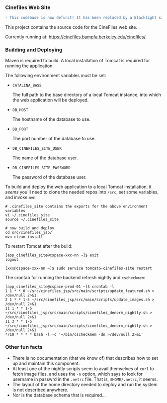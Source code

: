 ### Cinefiles Web Site

```diff
- This codebase is now defunct! It has been replaced by a Blacklight site, whose code can be found at https://github.com/cspace-deployment/radiance
```

This project contains the source code for the CineFiles web site.

Currently running at: https://cinefiles.bampfa.berkeley.edu/cinefiles/

### Building and Deploying

Maven is required to build. A local installation of Tomcat is required for running the application.

The following environment variables must be set:

- `CATALINA_BASE`

	The full path to the base directory of a local Tomcat instance, into which the web application will be deployed.

- `DB_HOST`

	The hostname of the database to use.

- `DB_PORT`

	The port number of the database to use.

- `DB_CINEFILES_SITE_USER`

	The name of the database user.

- `DB_CINEFILES_SITE_PASSWORD`

	The password of the database user.


To build and deploy the web application to a local Tomcat installation, it _seems_ you'll need to clone the needed repos into `/src`, set some variables, and invoke `mvn`:

```
# .cinefiles_site contains the exports for the above environment variables
vi ~/.cinefiles_site
source ~/.cinefiles_site

# now build and deploy
cd src/cinefiles_jsp/
mvn clean install
```

To restart Tomcat after the build:

```
[app_cinefiles_site@cspace-xxx-nn ~]$ exit
logout

[xxx@cspace-xxx-nn ~]$ sudo service tomcat6-cinefiles-site restart
```

The crontab for running the backend refresh nightly and `cscheckmem`:

```
[app_cinefiles_site@cspace-prod-01 ~]$ crontab -l
1 1 * * 0 ~/src/cinefiles_jsp/src/main/scripts/update_featured.sh > /dev/null 2>&1
2 1 * * 1-5 ~/src/cinefiles_jsp/src/main/scripts/update_images.sh > /dev/null 2>&1
11 1 * * 1-5 ~/src/cinefiles_jsp/src/main/scripts/cinefiles_denorm_nightly.sh > /dev/null 2>&1
11 3 * * 1-5 ~/src/cinefiles_jsp/src/main/scripts/cinefiles_denorm_nightly.sh > /dev/null 2>&1
*/10 * * * * bash -l -c '~/bin/cscheckmem -dn >/dev/null 2>&1'

```

### Other fun facts

* There is no documentation (that we know of) that describes how to set up and
maintain this component.
* At least one of the nightly scripts seem to avail themselves of `curl` to fetch image files, and
uses the `-n` option, which says to look for username in passwrd in the `.netrc` file. That is,
`$HOME/.netrc`, it seems. 
* The layout of the home directory needed to deploy and run the system is not
described anywhere.
* Nor is the database schema that is required...
